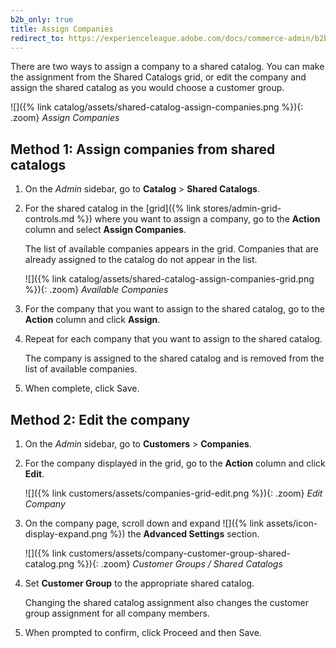 ```yaml
---
b2b_only: true
title: Assign Companies
redirect_to: https://experienceleague.adobe.com/docs/commerce-admin/b2b/shared-catalogs/define/catalog-shared-assign-companies.html
---
```


There are two ways to assign a company to a shared catalog. You can make the assignment from the Shared Catalogs grid, or edit the company and assign the shared catalog as you would choose a customer group.

![]({% link catalog/assets/shared-catalog-assign-companies.png %}){: .zoom}
_Assign Companies_

## Method 1: Assign companies from shared catalogs

1. On the _Admin_ sidebar, go to **Catalog** > **Shared Catalogs**.

1. For the shared catalog in the [grid]({% link stores/admin-grid-controls.md %}) where you want to assign a company, go to the **Action** column and select **Assign Companies**.

    The list of available companies appears in the grid. Companies that are already assigned to the catalog do not appear in the list.

    ![]({% link catalog/assets/shared-catalog-assign-companies-grid.png %}){: .zoom}
    _Available Companies_

1. For the company that you want to assign to the shared catalog, go to the **Action** column and click **Assign**.

1. Repeat for each company that you want to assign to the shared catalog.

    The company is assigned to the shared catalog and is removed from the list of available companies.

1. When complete, click <span class="btn">Save</span>.

## Method 2: Edit the company

1. On the _Admin_ sidebar, go to **Customers** > **Companies**.

1. For the company displayed in the grid, go to the **Action** column and click **Edit**.

    ![]({% link customers/assets/companies-grid-edit.png %}){: .zoom}
    _Edit Company_

1. On the company page, scroll down and expand ![]({% link assets/icon-display-expand.png %}) the **Advanced Settings** section.

    ![]({% link customers/assets/company-customer-group-shared-catalog.png %}){: .zoom}
    _Customer Groups / Shared Catalogs_

1. Set **Customer Group** to the appropriate shared catalog.

    Changing the shared catalog assignment also changes the customer group assignment for all company members.

1. When prompted to confirm, click <span class="btn">Proceed</span> and then <span class="btn">Save</span>.
